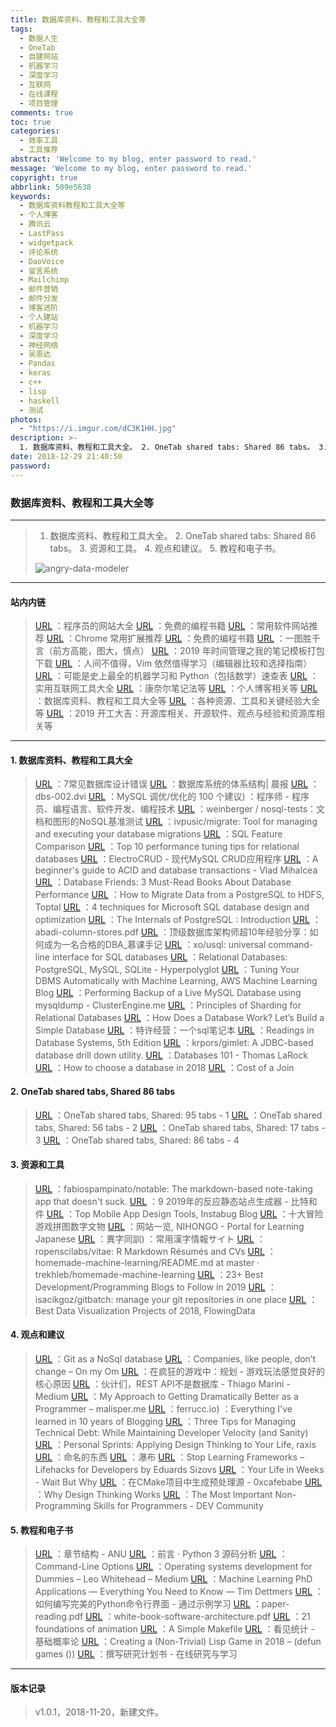 ```yaml
---
title: 数据库资料、教程和工具大全等
tags:
  - 数据人生
  - OneTab
  - 自建网站
  - 机器学习
  - 深度学习
  - 互联网
  - 在线课程
  - 项目管理
comments: true
toc: true
categories:
  - 效率工具
  - 工具推荐
abstract: 'Welcome to my blog, enter password to read.'
message: 'Welcome to my blog, enter password to read.'
copyright: true
abbrlink: 509e5638
keywords:
  - 数据库资料教程和工具大全等
  - 个人博客
  - 腾讯云
  - LastPass
  - widgetpack
  - 评论系统
  - DaoVoice
  - 留言系统
  - Mailchimp
  - 邮件营销
  - 邮件分发
  - 博客进阶
  - 个人建站
  - 机器学习
  - 深度学习
  - 神经网络
  - 吴恩达
  - Pandas
  - keras
  - c++
  - lisp
  - haskell
  - 测试
photos:
  - "https://i.imgur.com/dC3K1HH.jpg"
description: >-
  1. 数据库资料、教程和工具大全。 2. OneTab shared tabs: Shared 86 tabs。 3. 资源和工具。 4. 观点和建议。 5. 教程和电子书。
date: 2018-12-29 21:40:50
password:
---
```

<script type="text/javascript" src="/js/src/bai.js"></script>

### 数据库资料、教程和工具大全等
---
> 1. 数据库资料、教程和工具大全。 2. OneTab shared tabs: Shared 86 tabs。 3. 资源和工具。 4. 观点和建议。 5. 教程和电子书。
>
> ![angry-data-modeler](https://i.imgur.com/gup22Ne.jpg)

---
#### 站内内链
> [URL](/archives/4f25f01c.html) ：程序员的网站大全
> [URL](/archives/5cc771ed.html) ：免费的编程书籍
> [URL](/archives/6f958ce8.html) ：常用软件网站推荐
> [URL](/archives/d8d6241.html) ：Chrome 常用扩展推荐
> [URL](/archives/5cc771ed.html) ：免费的编程书籍
> [URL](/archives/ba320aa2.html) ：一图胜千言（前方高能，图大，慎点）
> [URL](/archives/15582198.html) ：2019 年时间管理之我的笔记模板打包下载
> [URL](/archives/a7a1df11.html) ：人间不值得，Vim 依然值得学习（编辑器比较和选择指南）
> [URL](/archives/5bf43b3d.html) ：可能是史上最全的机器学习和 Python（包括数学）速查表
> [URL](/archives/ecc73a73.html) ：实用互联网工具大全
> [URL](/archives/9e708c90.html) ：康奈尔笔记法等
> [URL](/archives/4875a258.html) ：个人博客相关等
> [URL](/archives/509e5638.html) ：数据库资料、教程和工具大全等
> [URL](/archives/278fb2c3.html) ：各种资源、工具和关键经验大全等
> [URL](/archives/95dd51c2.html) ：2019 开工大吉：开源库相关、开源软件、观点与经验和资源库相关等
---

#### 1. 数据库资料、教程和工具大全
> [URL](https://www.vertabelo.com/blog/technical-articles/7-common-database-design-errors) ：7常见数据库设计错误
> [URL](https://blog.acolyer.org/2015/01/20/architecture-of-a-database-system/) ：数据库系统的体系结构| 晨报
> [URL](http://db.cs.berkeley.edu/papers/fntdb07-architecture.pdf) ：dbs-002.dvi
> [URL](http://www.techug.com/post/paddx.html) ：MySQL 调优/优化的 100 个建议) ：程序师 - 程序员、编程语言、软件开发、编程技术
> [URL](https://github.com/weinberger/nosql-tests) ：weinberger / nosql-tests：文档和图形的NoSQL基准测试
> [URL](https://github.com/ivpusic/migrate) ：ivpusic/migrate: Tool for managing and executing your database migrations
> [URL](http://www.sql-workbench.eu/dbms_comparison.html) ：SQL Feature Comparison
> [URL](http://web.synametrics.com/top10performancetips.htm) ：Top 10 performance tuning tips for relational databases
> [URL](http://garrylachman.github.io/ElectroCRUD/?s=6) ：ElectroCRUD - 现代MySQL CRUD应用程序
> [URL](https://vladmihalcea.com/a-beginners-guide-to-acid-and-database-transactions/) ：A beginner's guide to ACID and database transactions - Vlad Mihalcea
> [URL](http://databasefriends.blogspot.com/2015/05/3-must-read-books-about-database.html) ：Database Friends: 3 Must-Read Books About Database Performance
> [URL](https://www.toptal.com/database/hdfs-tutorial-data-migration-from-postgresql) ：How to Migrate Data from a PostgreSQL to HDFS, Toptal
> [URL](https://www.apriorit.com/dev-blog/421-microsoft-sql-optimization) ：4 techniques for Microsoft SQL database design and optimization
> [URL](http://www.interdb.jp/pg/index.html) ：The Internals of PostgreSQL : Introduction
> [URL](http://db.csail.mit.edu/pubs/abadi-column-stores.pdf) ：abadi-column-stores.pdf
> [URL](http://www.imooc.com/article/8977) ：顶级数据库架构师超10年经验分享：如何成为一名合格的DBA_慕课手记
> [URL](https://github.com/xo/usql) ：xo/usql: universal command-line interface for SQL databases
> [URL](http://hyperpolyglot.org/db) ：Relational Databases: PostgreSQL, MySQL, SQLite - Hyperpolyglot
> [URL](https://aws.amazon.com/cn/blogs/machine-learning/tuning-your-dbms-automatically-with-machine-learning/?tag=vglnk-c1507-20) ：Tuning Your DBMS Automatically with Machine Learning, AWS Machine Learning Blog
> [URL](https://clusterengine.me/performing-backup-of-a-live-mysql-database-using-mysqldump/) ：Performing Backup of a Live MySQL Database using mysqldump - ClusterEngine.me
> [URL](https://www.citusdata.com/blog/2017/08/09/principles-of-sharding-for-relational-databases/) ：Principles of Sharding for Relational Databases
> [URL](https://cstack.github.io/db_tutorial/) ：How Does a Database Work? Let’s Build a Simple Database
> [URL](https://franchise.cloud/) ：特许经营：一个sql笔记本
> [URL](http://www.redbook.io/) ：Readings in Database Systems, 5th Edition
> [URL](https://github.com/krpors/gimlet) ：krpors/gimlet: A JDBC-based database drill down utility.
> [URL](https://thomaslarock.com/2018/07/databases-101/) ：Databases 101 - Thomas LaRock
> [URL](https://arcentry.com/blog/choosing-a-database-in-2018/) ：How to choose a database in 2018
> [URL](https://www.brianlikespostgres.com/cost-of-a-join.html) ：Cost of a Join

#### 2. OneTab shared tabs, Shared 86 tabs
> [URL](https://www.one-tab.com/page/iuhaZwpoSqy-HEeuMIdooA) ：OneTab shared tabs, Shared: 95 tabs - 1
> [URL](https://www.one-tab.com/page/ho5KXw-lQBSp2QeHzWIcWQ) ：OneTab shared tabs, Shared: 56 tabs - 2
> [URL](https://www.one-tab.com/page/J8HZPLQHRzukA0PhqdS4Ww) ：OneTab shared tabs, Shared: 17 tabs - 3
> [URL](https://www.one-tab.com/page/Vpr7hsrNThSFGReMMfmNsw) ：OneTab shared tabs, Shared: 86 tabs - 4

#### 3. 资源和工具
> [URL](https://github.com/fabiospampinato/notable) ：fabiospampinato/notable: The markdown-based note-taking app that doesn't suck.
> [URL](https://blog.bitsrc.io/9-react-static-site-generators-for-2019-f54a66e519d2) ：9 2019年的反应静态站点生成器 - 比特和件
> [URL](https://instabug.com/blog/mobile-app-design-tools/?utm_source=reddit&utm_medium=social&utm_campaign=programming&utm_content=mobile_app_design_tools) ：Top Mobile App Design Tools, Instabug Blog
> [URL](https://www.filfre.net/2018/11/ten-great-adventure-game-puzzles/) ：十大冒险游戏拼图数字文物
> [URL](https://nihongo-e-na.com/chi/zhcn/) ：网站一览, NIHONGO - Portal for Learning Japanese
> [URL](https://joyokanji.info/iji.html?a) ：異字同訓) ：常用漢字情報サイト
> [URL](https://github.com/ropenscilabs/vitae) ：ropenscilabs/vitae: R Markdown Résumés and CVs
> [URL](https://github.com/trekhleb/homemade-machine-learning/blob/master/README.md) ：homemade-machine-learning/README.md at master · trekhleb/homemade-machine-learning
> [URL](https://aircto.com/blog/best-development-programming-blogs/) ：23+ Best Development/Programming Blogs to Follow in 2019
> [URL](https://github.com/isacikgoz/gitbatch) ：isacikgoz/gitbatch: manage your git repositories in one place
> [URL](https://flowingdata.com/2018/12/27/best-data-visualization-projects-of-2018/) ：Best Data Visualization Projects of 2018, FlowingData

#### 4. 观点和建议
> [URL](https://www.kenneth-truyers.net/2016/10/13/git-nosql-database/) ：Git as a NoSql database
> [URL](https://om.co/2018/07/18/companies-like-people-dont-change/?utm_source=wanqu.co&utm_campaign=Wanqu+Daily&utm_medium=website) ：Companies, like people, don’t change – On my Om
> [URL](https://frictionalgames.blogspot.com/2017/05/planning-core-reason-why-gameplay-feels.html) ：在疯狂的游戏中：规划 - 游戏玩法感觉良好的核心原因
> [URL](https://medium.com/@marinithiago/guys-rest-apis-are-not-databases-60db4e1120e4) ：伙计们，REST API不是数据库 - Thiago Marini - Medium
> [URL](https://malisper.me/my-approach-to-getting-dramatically-better-as-a-programmer/?utm_source=wanqu.co&utm_campaign=Wanqu+Daily&utm_medium=website) ：My Approach to Getting Dramatically Better as a Programmer – malisper.me
> [URL](https://ferrucc.io/posts/starting-a-blog/) ：ferrucc.io) ：Everything I've learned in 10 years of Blogging
> [URL](https://medium.com/appsflyer/three-tips-for-managing-technical-debt-while-maintaining-developer-velocity-and-sanity-f3d4a080052c) ：Three Tips for Managing Technical Debt: While Maintaining Developer Velocity (and Sanity)
> [URL](https://praxis.fortelabs.co/personal-sprints-applying-design-thinking-to-your-life/?utm_source=wanqu.co&utm_campaign=Wanqu+Daily&utm_medium=website) ：Personal Sprints: Applying Design Thinking to Your Life, raxis
> [URL](https://en.rmcreative.ru/blog/naming-things/) ：命名的东西
> [URL](http://beza1e1.tuxen.de/waterfall.html) ：瀑布
> [URL](https://sizovs.net/2018/12/17/stop-learning-frameworks/) ：Stop Learning Frameworks – Lifehacks for Developers by Eduards Sizovs
> [URL](https://waitbutwhy.com/2014/05/life-weeks.html) ：Your Life in Weeks - Wait But Why
> [URL](http://anadoxin.org/blog/generating-preprocessed-sources-in-cmake-projects.html) ：在CMake项目中生成预处理源 - 0xcafebabe
> [URL](https://hbr.org/2018/09/why-design-thinking-works) ：Why Design Thinking Works
> [URL](https://dev.to/aspittel/the-most-important-non-programming-skills-for-programmers-iii) ：The Most Important Non-Programming Skills for Programmers - DEV Community

#### 5. 教程和电子书
> [URL](http://www.anu.edu.au/students/learning-development/research-writing/chapter-writing/chapter-structures) ：章节结构 - ANU
> [URL](https://flaggo.github.io/python3-source-code-analysis/) ：前言 · Python 3 源码分析
> [URL](http://www.catb.org/esr/writings/taoup/html/ch10s05.html) ：Command-Line Options
> [URL](https://medium.com/@lduck11007/operating-systems-development-for-dummies-3d4d786e8ac) ：Operating systems development for Dummies – Leo Whitehead – Medium
> [URL](http://timdettmers.com/2018/11/26/phd-applications/) ：Machine Learning PhD Applications — Everything You Need to Know — Tim Dettmers
> [URL](https://blog.sicara.com/perfect-python-command-line-interfaces-7d5d4efad6a2) ：如何编写完美的Python命令行界面 - 通过示例学习
> [URL](https://blizzard.cs.uwaterloo.ca/keshav/home/Papers/data/07/paper-reading.pdf) ：paper-reading.pdf
> [URL](https://share.composieux.fr/white-book-software-architecture.pdf) ：white-book-software-architecture.pdf
> [URL](http://www.angryanimator.com/word/2018/04/23/21-foundations-of-animation/) ：21 foundations of animation
> [URL](https://www.centennialsoftwaresolutions.com/blog/a-simple-makefile) ：A Simple Makefile
> [URL](https://seeing-theory.brown.edu/basic-probability/cn.html) ：看见统计 - 基础概率论
> [URL](https://defungames.com/2018/12/creating-a-non-trivial-lisp-game-in-2018/) ：Creating a (Non-Trivial) Lisp Game in 2018 – (defun games ())
> [URL](https://www.monash.edu/rlo/graduate-research-writing/write-the-thesis/writing-a-research-proposal) ：撰写研究计划书 - 在线研究与学习

---

#### 版本记录
> v1.0.1，2018-11-20，新建文件。

